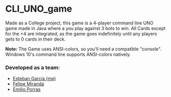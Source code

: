 # CLI_UNO_game
Made as a College project, this game is a 4-player command line UNO game made in Java where a you play against 3 bots to win. All Cards except for the +4 are integrated, as the game goes indefinitely until any players gets to 0 cards in their deck.

**Note:** The Game uses ANSI-colors, so you'll need a compatible "console". Windows 10's command line supports ANSI-colors natively.

### Developed as a team:
- [Esteban García (me)](https://www.github.com/EsGarciaC)
- [Felipe Miranda](https://www.github.com/Miranda46)
- [Emilio Porras](https://www.github.com/eporrasm)

  
